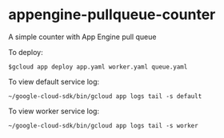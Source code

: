 appengine-pullqueue-counter
===========================

A simple counter with App Engine pull queue

To deploy:
```
$gcloud app deploy app.yaml worker.yaml queue.yaml 
```

To view default service log:
```
~/google-cloud-sdk/bin/gcloud app logs tail -s default
```

To view worker service log:
```
~/google-cloud-sdk/bin/gcloud app logs tail -s worker
```